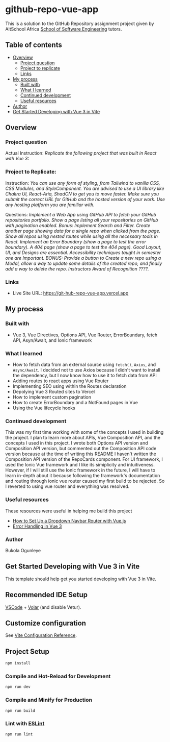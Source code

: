 # github-repo-vue-app

This is a solution to the GitHub Repository assignment project given by AltSchool Africa [School of Software Engineering](https://altschoolafrica.com/schools/engineering) tutors.

## Table of contents

- [Overview](#overview)
  - [Project question](#actual-project-instruction)
  - [Project to replicate](#replicated-project-instruction)
  - [Links](#links)
- [My process](#my-process)
  - [Built with](#built-with)
  - [What I learned](#what-I-learned)
  - [Continued development](#continued-development)
  - [Useful resources](#useful-resources)
- [Author](#author)
- [Get Started Developing with Vue 3 in Vite](#Get-Started-Developing-with-Vue-3-in-Vite)

## Overview

### Project question

Actual Instruction:
_Replicate the following project that was built in React with Vue 3:_

### Project to Replicate:

Instruction:
_You can use any form of styling, from Tailwind to vanilla CSS, CSS Modules, and StyleComponent. You are advised to use a UI library like Chakra UI, React-Aria, ShadCN to get you to move faster. Make sure you submit the correct URL for GitHub and the hosted version of your work. Use any hosting platform you are familiar with._

Questions:
_Implement a Web App using GitHub API to fetch your GitHub repositories portfolio. Show a page listing all your repositories on GitHub with pagination enabled. Bonus: Implement Search and Filter. Create another page showing data for a single repo when clicked from the page. Show all repos using nested routes while using all the necessary tools in React. Implement an Error Boundary (show a page to test the error boundary). A 404 page (show a page to test the 404 page). Good Layout, UI, and Designs are essential. Accessibility techniques taught in semester one are Important. BONUS: Provide a button to Create a new repo using a Modal, allow a way to update some details of the created repo, and finally add a way to delete the repo. Instructors Award of Recognition ????._

### Links

- Live Site URL: https://git-hub-repo-vue-app.vercel.app

## My process

### Built with

- Vue 3, Vue Directives, Options API, Vue Router, ErrorBoundary, fetch API, Asyn/Await, and Ionic framework

### What I learned

- How to fetch data from an external source using `fetch()`, `Axios`, and `Async/Await`. I decided not to use Axios because I didn't want to install the dependency, but I now know how to use it to fetch data from API
- Adding routes to react apps using Vue Router
- Implementing SEO using within the Routes declaration
- Depolying Vue 3 Routed sites to Vercel
- How to implement custom pagination
- How to create ErrorBoundary and a NotFound pages in Vue
- Using the Vue lifecycle hooks

### Continued development

This was my first time working with some of the concepts I used in building the project. I plan to learn more about APIs, Vue Composition API, and the concepts I used in this project. I wrote both Options API version and Composition API version, but commented out the Composition API code version because at the time of writing this README I haven't written the Composition API version of the RepoCards component.
For UI framework, I used the Ionic Vue framework and I like its simiplicity and intuitiveness. However, if I will still use the Ionic framework in the future, I will have to learn in-depth about it because following the framework's documentation and routing through ionic vue router caused my first build to be rejected. So I reverted to using vue router and everything was resolved.

### Useful resources

These resources were useful in helping me build this project

- [How to Set Up a Dropdown Navbar Router with Vue.js](https://richard-taujenis.medium.com/how-to-set-up-a-dropdown-navbar-router-with-vuejs-6e0ef48625f6)
- [Error Handling in Vue 3](https://enterprisevue.dev/blog/error-handling-in-vue-3/)

### Author

Bukola Ogunleye

## Get Started Developing with Vue 3 in Vite

This template should help get you started developing with Vue 3 in Vite.

## Recommended IDE Setup

[VSCode](https://code.visualstudio.com/) + [Volar](https://marketplace.visualstudio.com/items?itemName=Vue.volar) (and disable Vetur).

## Customize configuration

See [Vite Configuration Reference](https://vitejs.dev/config/).

## Project Setup

```sh
npm install
```

### Compile and Hot-Reload for Development

```sh
npm run dev
```

### Compile and Minify for Production

```sh
npm run build
```

### Lint with [ESLint](https://eslint.org/)

```sh
npm run lint
```
